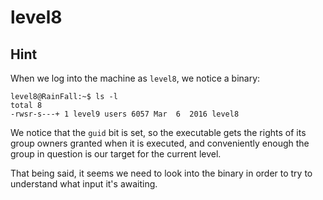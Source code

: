 # level8

## Hint

When we log into the machine as `level8`, we notice a binary:

```shell-session
level8@RainFall:~$ ls -l
total 8
-rwsr-s---+ 1 level9 users 6057 Mar  6  2016 level8
```

We notice that the `guid` bit is set, so the executable gets the rights of its group owners granted when it is executed, and conveniently enough the group in question is our target for the current level.

That being said, it seems we need to look into the binary in order to try to understand what input it's awaiting.



